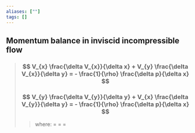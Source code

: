 ```yaml
---
aliases: [""]
tags: []
---
```


## Momentum balance in inviscid incompressible flow

> ### $$ V_{x} \frac{\delta V_{x}}{\delta x} + V_{y} \frac{\delta V_{x}}{\delta y} = - \frac{1}{\rho} \frac{\delta p}{\delta x} $$ 
> ### $$ V_{y} \frac{\delta V_{y}}{\delta y} + V_{x} \frac{\delta V_{y}}{\delta y} = - \frac{1}{\rho} \frac{\delta p}{\delta x} $$ 
>> where:
>> $=$ 
>> $=$
>> $=$
